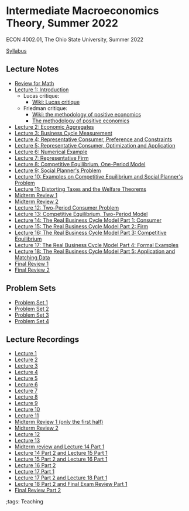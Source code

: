 # Intermediate Macroeconomics Theory, Summer 2022

ECON 4002.01, The Ohio State University, Summer 2022

[Syllabus](pdf/IntermediateMacroSummer2022/syllabus/Final/syllabus.pdf)

<!--## Announcement-->
<!---->
<!--- May 31, 2022: Update [Lecture 7: Representative Firm](pdf/IntermediateMacroSummer2022/Lecture_07/Final/Lecture_07.pdf)-->
<!--- June 02, 2022: Update [Lecture 8: Competitive Equilibrium, One-Period Model](pdf/IntermediateMacroSummer2022/Lecture_08/Final/Lecture_08.pdf) to fix some typo-->
<!--- June 09, 2022: Update-->
<!--    [Lecture 9: Social Planner's Problem](pdf/IntermediateMacroSummer2022/Lecture_09/Final/Lecture_09.pdf)-->
<!--    and-->
<!--    [Lecture 10: Examples on Competitive Equilibrium and Social Planner's Problem](pdf/IntermediateMacroSummer2022/Lecture_10/Final/Lecture_10.pdf)-->
<!--    to fix some typo-->
<!--- June 14, 2022: Update-->
<!--    [Lecture 11: Distorting Taxes and the Welfare Theorems](pdf/IntermediateMacroSummer2022/Lecture_11/Final/Lecture_11.pdf)-->
<!--    to fix typo and computational errors.-->
<!--- July 07, 2022: Update [Lecture 14: The Real Business Cycle Model Part 1: Consumer](pdf/IntermediateMacroSummer2022/Lecture_14/Final/Lecture_14.pdf) and [Lecture 15: The Real Business Cycle Model Part 2: Firm](pdf/IntermediateMacroSummer2022/Lecture_15/Final/Lecture_15.pdf) to fix typo and expression-->
<!--- July 19, 2022: Update [Lecture 17: The Real Business Cycle Model Part 4: Formal Examples](pdf/IntermediateMacroSummer2022/Lecture_17/Final/Lecture_17.pdf) to fix wrong figure legend and wrong expression.-->

## Lecture Notes

- [Review for Math](pdf/IntermediateMacro/math/Final/math.pdf)
- [Lecture 1: Introduction](pdf/IntermediateMacro/Lecture_01/Final/Lecture_01.pdf)
    - Lucas critique:
        - [Wiki: Lucas critique](https://en.wikipedia.org/wiki/Lucas_critique)
    - Friedman critique:
        - [Wiki: the methodology of positive economics](https://en.wikipedia.org/wiki/Essays_in_Positive_Economics#The_Methodology_of_Positive_Economics)
        - [The methodology of positive economics](https://books.google.com/books?hl=en&lr=&id=NqNGaJBahWoC&oi=fnd&pg=PA180&dq=The+Methodology+of+Positive+Economics&ots=gLKnEx_kWX&sig=nWfE1bFegyceirvT_tWEEJzJtoU#v=onepage&q=The%20Methodology%20of%20Positive%20Economics&f=false)
- [Lecture 2: Economic Aggregates](pdf/IntermediateMacro/Lecture_02/Final/Lecture_02.pdf)
- [Lecture 3: Business Cycle Measurement](pdf/IntermediateMacro/Lecture_03/Final/Lecture_03.pdf)
- [Lecture 4: Representative Consumer, Preference and Constraints](pdf/IntermediateMacro/Lecture_04/Final/Lecture_04.pdf)
- [Lecture 5: Representative Consumer, Optimization and Application](pdf/IntermediateMacro/Lecture_05/Final/Lecture_05.pdf)
- [Lecture 6: Numerical Example](pdf/IntermediateMacro/Lecture_06/Final/Lecture_06.pdf)
- [Lecture 7: Representative Firm](pdf/IntermediateMacro/Lecture_07/Final/Lecture_07.pdf)
- [Lecture 8: Competitive Equilibrium, One-Period Model](pdf/IntermediateMacro/Lecture_08/Final/Lecture_08.pdf)
- [Lecture 9: Social Planner's Problem](pdf/IntermediateMacro/Lecture_09/Final/Lecture_09.pdf)
- [Lecture 10: Examples on Competitive Equilibrium and Social Planner's Problem](pdf/IntermediateMacro/Lecture_10/Final/Lecture_10.pdf)
- [Lecture 11: Distorting Taxes and the Welfare Theorems](pdf/IntermediateMacro/Lecture_11/Final/Lecture_11.pdf)
- [Midterm Review 1](pdf/IntermediateMacro/midtermReview_1.pdf)
- [Midterm Review 2](pdf/IntermediateMacro/midtermReview_2.pdf)
- [Lecture 12: Two-Period Consumer Problem](pdf/IntermediateMacro/Lecture_12/Final/Lecture_12.pdf)
- [Lecture 13: Competitive Equilibrium, Two-Period Model](pdf/IntermediateMacro/Lecture_13/Final/Lecture_13.pdf)
- [Lecture 14: The Real Business Cycle Model Part 1: Consumer](pdf/IntermediateMacro/Lecture_14/Final/Lecture_14.pdf)
- [Lecture 15: The Real Business Cycle Model Part 2: Firm](pdf/IntermediateMacro/Lecture_15/Final/Lecture_15.pdf)
- [Lecture 16: The Real Business Cycle Model Part 3: Competitive Equilibrium](pdf/IntermediateMacro/Lecture_16/Final/Lecture_16.pdf)
- [Lecture 17: The Real Business Cycle Model Part 4: Formal Examples](pdf/IntermediateMacro/Lecture_17/Final/Lecture_17.pdf)
- [Lecture 18: The Real Business Cycle Model Part 5: Application and Matching Data](pdf/IntermediateMacro/Lecture_18/Final/Lecture_18.pdf)
- [Final Review 1](pdf/IntermediateMacro/finalreview_1.pdf)
- [Final Review 2](pdf/IntermediateMacro/finalreview_2.pdf)

## Problem Sets

- [Problem Set 1](pdf/IntermediateMacro/ProblemSet1/ProblemSet_01_v01.pdf)
- [Problem Set 2](pdf/IntermediateMacro/ProblemSet2/Final/ProblemSet2.pdf)
- [Problem Set 3](pdf/IntermediateMacro/ProblemSet3/Final/ProblemSet3.pdf)
- [Problem Set 4](pdf/IntermediateMacro/ProblemSet4/Final/ProblemSet4.pdf)

## Lecture Recordings

- [Lecture 1](https://osu.zoom.us/rec/share/BEP6kfx9xMyke-tIZ58-VOanFmQnFRRAa9nvriGtCB-Md1dgCH4mH4QZhj4cWAjN.2gx4wG3jDn3M2DfI)
- [Lecture 2](https://osu.zoom.us/rec/share/ihGSK3P59OAK5wYvrwoFDtD1L5A-qidlR3WDvwtDTuWJjrvZSrpkMXhDHyl98lyB.qttHeFr0eKe9UDcu)
- [Lecture 3](https://osu.zoom.us/rec/share/tEU52uNERCt64gxFN3pw4sTPyDGV09t54zmF9cbg_D942-uBCn3Vi61_JkT2jb3l.8bWJmCcYv6NT-CRT)
- [Lecture 4](https://osu.zoom.us/rec/share/KFOrV4cEDZOhhp3wSxVn8LSck4ecqyd1z69fYN_Gt3ZbdiPSzqqgK6XBh134nFzH.V16MrWh-4C-_p5Av)
- [Lecture 5](https://osu.zoom.us/rec/share/3YuPvG9jsJcQ1ojMYMDod30F-tq5Axychyj_2T1JXf8nJydJdx0CCfBF3bpfDoXo.v6RWkc7zkr5E0aJv)
- [Lecture 6](https://osu.zoom.us/rec/share/BtFrLorAuxC_uBkUoW9-ShAlaFGMdT8wlmXlPPeB4xab1k0v0-Io1kbIYsV5gUts.s7q4D52Z4e-jymO3)
- [Lecture 7](https://osu.zoom.us/rec/share/LULqygZIzSGlzk9fIzjtk9YBVvHpnS9mFVK7l69jjlgKCS6TzSt0lY7XYL8-AxXQ.gdhYyu1yioNObrQD)
- [Lecture 8](https://osu.zoom.us/rec/share/Hlhd8zaqLCgLoCCzthK7nBIcEvDCE820cJ7DHIPWFGTDQpwsNuE3Nqduyvj2NViJ.-9DGW4xuUWB_suFo)
- [Lecture 9](https://osu.zoom.us/rec/share/ASBWd3fppB5Zw9uBbEXSHYK8gSae4rZQSuZhYxpTK8YbQNQqIE9aufec3j9atVw.ufgwIFDzzcN123kC)
- [Lecture 10](https://osu.zoom.us/rec/share/k97SRXU7LB3HYGGkakWjwf9LkuQ54eJSqa5-PdxNgBdWrwTNWY2X2gh9AMoYa4nH.exvULwItuqbqXsky)
- [Lecture 11](https://osu.zoom.us/rec/share/j8rGNVU_LoQZlLwhxFVMPMIVqrPkgOi5IuEq5ddt295YHcclbBxzEGoagfzC25Hj.V1xBEQ4F3iltaCpf)
- [Midterm Review 1 (only the first half)](https://osu.zoom.us/rec/share/RvigZa2Rqro1ppRmrnpbaI-NTjYidMb1O4NKYwlwG6XbS8ktGnxDmwNjz08l47sd.kMMFOVMdSKvhwJ_t)
- [Midterm Review 2](https://osu.zoom.us/rec/share/kXrl0WkGj2idkmyH0a8ny_XFvws6pH_tE65Gb0KDC_8ipmGH54Y46o3uJwGzbFxw.3X5O1Q9q7-72hrGu)
- [Lecture 12](https://osu.zoom.us/rec/share/pwF2JkjHofI42UVN__mC3bqegkS5Ww6i4hrDxmdl2LsAT7mafAgrYxPI_99qSX88.8UomzKRymwcQ7hAd)
- [Lecture 13](https://osu.zoom.us/rec/share/7Z9jYKdolm2-RO3-8LIuWRITXHnyA6oOQP4bYz-VguulVvVNwrFTUQcDvPOzsjs2.Y8IKEn07Aeo3Bz--)
- [Midterm review and Lecture 14 Part 1](https://osu.zoom.us/rec/share/RN-EQV4qTB8_6F3HmwHU6A5etK1U-8MMdXTqEHEphoI7eq5W58MijEYVO6wEPlqf.o_Zu9jiVJUQV5cKG)
- [Lecture 14 Part 2 and Lecture 15 Part 1](https://osu.zoom.us/rec/share/fy4x4hifWSTGtKSRT497pkKcvxZlEZCDDSPBDjWFdLSa6ynl40My7BbzDuPCI9CA.HnWrgpPiw5eXC24I)
- [Lecture 15 Part 2 and Lecture 16 Part 1](https://osu.zoom.us/rec/share/aoRH6BqoZOQFD-PdHWQSpOtZ1lKAAd2wQFzavhtElqN6Tccejp_Pw9a5ejhy-91K.AoqiIivVJfLN1JGt)
- [Lecture 16 Part 2](https://osu.zoom.us/rec/share/Vn0vNTOUFvA22dQPPyVanTdLKkuN1z4NAgutl7OtMYxKY6qjnLDHgATtxvirqMwZ.wnWI6WWB67vRL9m-)
- [Lecture 17 Part 1](https://osu.zoom.us/rec/share/Vr5RzKbBa4org7PNlIe5qMcigoLqNlQz9JHFavjYNnk94VKO73pXDJh7XppT7anJ.5NSESGYj8fR9xc2B)
- [Lecture 17 Part 2 and Lecture 18 Part 1](https://osu.zoom.us/rec/share/Qcbn-Oqn1AWU8TAZV_cn5H4A5tyd-nG_GVQSjPv_SOKjttnu_WYWvnlmQE7ItGwG.TBodJkc0eeuIWmyZ)
- [Lecture 18 Part 2 and Final Exam Review Part 1](https://osu.zoom.us/rec/share/o9XD0w-GqSjjVnWrUXQ0EJ6VvDlI2NVgwxFR61sOWiGWmCqCUipeMPcNeNkaULFK.xgJtfj5Co1LLk9N1)
- [Final Review Part 2](https://osu.zoom.us/rec/share/ES9LrJ2rcETagzPv52w30pIu659nHTy4-9voV2B3GWrX4Rbqvn0XOB1ijDl8jXpZ.18uPUtxx1_gRBKZw)

;tags: Teaching
